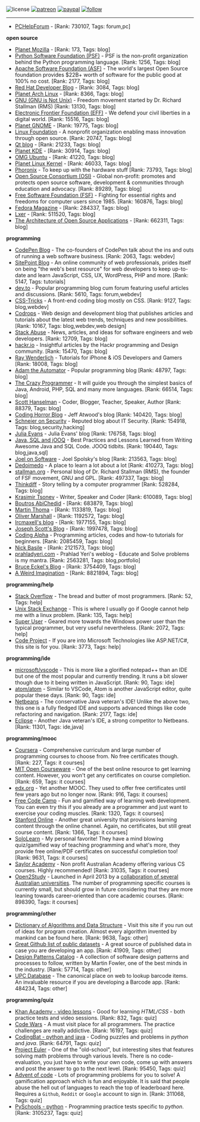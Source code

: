 ![license](https://img.shields.io/github/license/prahladyeri/siterank-stats.svg)
[![patreon](https://img.shields.io/badge/Patreon-brown.svg?logo=patreon)](https://www.patreon.com/prahladyeri)
[![paypal](https://img.shields.io/badge/PayPal-blue.svg?logo=paypal)](https://www.paypal.com/cgi-bin/webscr?cmd=_s-xclick&hosted_button_id=JM8FUXNFUK6EU)
[![follow](https://img.shields.io/twitter/follow/prahladyeri.svg?style=social)](https://twitter.com/prahladyeri)

---
- [PCHelpForum](https://pchelpforum.net) -  [Rank: 730107, Tags: forum,pc]

**open source**

- [Planet Mozilla](http://planet.mozilla.org/) -  [Rank: 173, Tags: blog]
- [Python Software Foundation (PSF)](https://www.python.org/psf/) - PSF is the non-profit organization behind the Python programming language. [Rank: 1256, Tags: blog]
- [Apache Software Foundation (ASF)](https://www.apache.org/) - The world's largest Open Source foundation provides $22B+ worth of software for the public good at 100% no cost. [Rank: 2177, Tags: blog]
- [Red Hat Developer Blog](https://developerblog.redhat.com/) -  [Rank: 3084, Tags: blog]
- [Planet Arch Linux](https://planet.archlinux.org/) -  [Rank: 8366, Tags: blog]
- [GNU (GNU is Not Unix)](https://www.gnu.org) - Freedom movement started by Dr. Richard Stallman (RMS) [Rank: 13130, Tags: blog]
- [Electronic Frontier Foundation (EFF)](https://www.eff.org/) - We defend your civil liberties in a digital world. [Rank: 15516, Tags: blog]
- [Planet GNOME](https://planet.gnome.org/) -  [Rank: 19775, Tags: blog]
- [Linux Foundation](https://www.linuxfoundation.org/) - A nonprofit organization enabling mass innovation through open source. [Rank: 20747, Tags: blog]
- [Qt blog](http://blog.qt.io/) -  [Rank: 21233, Tags: blog]
- [Planet KDE](https://planet.kde.org/) -  [Rank: 30914, Tags: blog]
- [OMG Ubuntu](https://www.omgubuntu.co.uk/) -  [Rank: 41220, Tags: blog]
- [Planet Linux Kernel](http://planet.kernel.org/) -  [Rank: 46033, Tags: blog]
- [Phoronix](https://www.phoronix.com/) - To keep up with the hardware stuff [Rank: 73793, Tags: blog]
- [Open Source Consortium (OSI)](https://opensource.org) - Global non-profit: promotes and protects open source software, development & communities through education and advocacy. [Rank: 89289, Tags: blog]
- [Free Software Foundation (FSF)](https://www.fsf.org/) - Fighting for essential rights and freedoms for computer users since 1985. [Rank: 160876, Tags: blog]
- [Fedora Magazine](https://fedoramagazine.org/) -  [Rank: 284337, Tags: blog]
- [Lxer](http://lxer.com/) -  [Rank: 511520, Tags: blog]
- [The Architecture of Open Source Applications](http://www.aosabook.org/en/index.html) -  [Rank: 662311, Tags: blog]

**programming**

- [CodePen Blog](https://blog.codepen.io/) - The co-founders of CodePen talk about the ins and outs of running a web software business. [Rank: 2063, Tags: webdev]
- [SitePoint Blog](https://www.sitepoint.com/blog/) - An online community of web professionals, prides itself on being "the web's best resource" for web developers to keep up-to-date and learn JavaScript, CSS, UX, WordPress, PHP and more. [Rank: 5147, Tags: tutorials]
- [dev.to](https://dev.to/) - Popular programming blog cum forum featuring useful articles and discussions. [Rank: 5610, Tags: forum,webdev]
- [CSS-Tricks](https://css-tricks.com/) - A front-end coding blog mostly on CSS. [Rank: 9127, Tags: blog,webdev]
- [Codrops](https://tympanus.net/codrops/) - Web design and development blog that publishes articles and tutorials about the latest web trends, techniques and new possibilities. [Rank: 10167, Tags: blog,webdev,web design]
- [Stack Abuse](https://stackabuse.com/) - News, articles, and ideas for software engineers and web developers. [Rank: 12709, Tags: blog]
- [hackr.io](https://hackr.io/blog) - Insightful articles by the Hackr programming and Design community. [Rank: 15470, Tags: blog]
- [Ray Wenderlich](https://www.raywenderlich.com/) - Tutorials for iPhone & iOS Developers and Gamers [Rank: 18008, Tags: blog]
- [Adam the Automator](https://adamtheautomator.com/) - Popular programming blog [Rank: 48797, Tags: blog]
- [The Crazy Programmer](https://www.thecrazyprogrammer.com/) - It will guide you through the simplest basics of Java, Android, PHP, SQL and many more languages. [Rank: 66514, Tags: blog]
- [Scott Hanselman](https://www.hanselman.com/) - Coder, Blogger, Teacher, Speaker, Author [Rank: 88379, Tags: blog]
- [Coding Horror Blog](https://blog.codinghorror.com/) - Jeff Atwood's blog [Rank: 140420, Tags: blog]
- [Schneier on Security](https://www.schneier.com/) - Reputed blog about IT Security. [Rank: 154918, Tags: blog,security,hacking]
- [Julia Evans](https://jvns.ca/) - Julia Evans' blog [Rank: 176758, Tags: blog]
- [Java, SQL and jOOQ](https://blog.jooq.org/) - Best Practices and Lessons Learned from Writing Awesome Java and SQL Code. JOOQ tidbits. [Rank: 190440, Tags: blog,java,sql]
- [Joel on Software](https://www.joelonsoftware.com/) - Joel Spolsky's blog [Rank: 213563, Tags: blog]
- [Dedoimedo](https://www.dedoimedo.com/) - A place to learn a lot about a lot [Rank: 410273, Tags: blog]
- [stallman.org](https://stallman.org) - Personal blog of Dr. Richard Stallman (RMS), the founder of FSF movement, GNU and GPL. [Rank: 497337, Tags: blog]
- [Thinkdiff](https://thinkdiff.net/) - Story telling by a computer programmer [Rank: 528284, Tags: blog]
- [Krasimir Tsonev](https://krasimirtsonev.com/) - Writer, Speaker and Coder [Rank: 610089, Tags: blog]
- [Boutros AbiChedid](https://bacsoftwareconsulting.com/blog/index.php/about/) -  [Rank: 683879, Tags: blog]
- [Martin Thoma](https://martin-thoma.com/) -  [Rank: 1133819, Tags: blog]
- [Oliver Marshall](https://olivermarshall.net/) -  [Rank: 1192572, Tags: blog]
- [Ircmaxell's blog](https://blog.ircmaxell.com/) -  [Rank: 1977155, Tags: blog]
- [Joseph Scott's Blog](https://blog.josephscott.org/) -  [Rank: 1997478, Tags: blog]
- [Coding Alpha](https://www.codingalpha.com/) - Programming articles, codes and how-to tutorials for beginners. [Rank: 2085459, Tags: blog]
- [Nick Basile](https://nick-basile.com/) -  [Rank: 2121573, Tags: blog]
- [prahladyeri.com](https://prahladyeri.com) - Prahlad Yeri's weblog - Educate and Solve problems is my mantra. [Rank: 2563281, Tags: blog,portfolio]
- [Bruce Eckel's Blog](https://www.bruceeckel.com/) -  [Rank: 3754409, Tags: blog]
- [A Weird Imagination](https://aweirdimagination.net/) -  [Rank: 8821894, Tags: blog]

**programming/help**

- [Stack Overflow](https://stackoverflow.com) - The bread and butter of most programmers. [Rank: 52, Tags: help]
- [Unix Stack Exchange](https://unix.stackexchange.com) - This is where I usually go if Google cannot help me with a linux problem. [Rank: 135, Tags: help]
- [Super User](https://superuser.com) - Geared more towards the Windows power user than the typical programmer, but very useful nevertheless. [Rank: 2072, Tags: help]
- [Code Project](https://www.codeproject.com) - If you are into Microsoft Technologies like ASP.NET/C#, this site is for you. [Rank: 3773, Tags: help]

**programming/ide**

- [microsoft/vscode](https://github.com/microsoft/vscode) - This is more like a glorified notepad++ than an IDE but one of the most popular and currently trending. It runs a bit slower though due to it being written in JavaScript. [Rank: 90, Tags: ide]
- [atom/atom](https://github.com/atom/atom) - Similar to VSCode, Atom is another JavaScript editor, quite popular these days. [Rank: 90, Tags: ide]
- [Netbeans](https://netbeans.apache.org/) - The conservative Java veteran's IDE! Unlike the above two, this one is a fully fledged IDE and supports advanced things like code refactoring and navigation. [Rank: 2177, Tags: ide]
- [Eclipse](https://eclipse.org) - Another Java veteran's IDE, a strong competitor to Netbeans. [Rank: 11301, Tags: ide,java]

**programming/mooc**

- [Coursera](https://www.coursera.org/) - Comprehensive curriculum and large number of programming courses to choose from. No free certificates though. [Rank: 227, Tags: it courses]
- [MIT Open Courseware](https://ocw.mit.edu) - One of the best online resource to get learning content. However, you won't get any certificates on course completion. [Rank: 659, Tags: it courses]
- [edx.org](https://courses.edx.org/) - Yet another MOOC. They used to offer free certificates until few years ago but no longer now. [Rank: 916, Tags: it courses]
- [Free Code Camp](https://www.freecodecamp.org/) - Fun and gamified way of learning web development. You can even try this if you already are a programmer and just want to exercise your coding muscles. [Rank: 1320, Tags: it courses]
- [Stanford Online](http://online.stanford.edu/) - Another great university that provisions learning content through the online channel. Again, no certificates, but still great course content. [Rank: 1366, Tags: it courses]
- [SoloLearn](https://www.sololearn.com) - My personal favorite! They have a mind blowing quiz/gamified way of teaching programming and what's more, they provide free online/PDF certificates on successful completion too! [Rank: 9631, Tags: it courses]
- [Saylor Academy](https://learn.saylor.org) - Non profit Australian Academy offering various CS courses. Highly recommended! [Rank: 31035, Tags: it courses]
- [Open2Study](https://www.open2study.com) - Launched in April 2013 by a [collaboration of several Australian universities](http://www.thegoodmooc.com/2013/06/a-review-of-open2study.html). The number of programming specific courses is currently small, but should grow in future considering that they are more leaning towards career-oriented than core academic courses. [Rank: 898390, Tags: it courses]

**programming/other**

- [Dictionary of Algorithms and Data Structure](http://xlinux.nist.gov/dads/) - Visit this site if you run out of ideas for program creation. Almost every algorithm invented by mankind can be found here. [Rank: 9638, Tags: other]
- [Great Github list of public datasets](http://www.datasciencecentral.com/profiles/blogs/great-github-list-of-public-data-sets) - A great source of published data in case you are developing an app. [Rank: 41909, Tags: other]
- [Design Patterns Catalog](http://martinfowler.com/eaaCatalog/) - A collection of software design patterns and processes to follow, written by Martin Fowler, one of the best minds in the industry. [Rank: 57714, Tags: other]
- [UPC Database](https://www.upcdatabase.com/itemform.asp) - The canonical place on web to lookup barcode items. An invaluable resource if you are developing a Barcode app. [Rank: 484234, Tags: other]

**programming/quiz**

- [Khan Academy - video lessons](https://www.khanacademy.org/) - Good for learning *HTML/CSS* - both practice tests and video sessions. [Rank: 832, Tags: quiz]
- [Code Wars](https://www.codewars.com/) - A must visit place for all programmers. The practice challenges are really addictive. [Rank: 16197, Tags: quiz]
- [CodingBat - python and java](https://codingbat.com/) - Coding puzzles and problems in *python* and *java*. [Rank: 64791, Tags: quiz]
- [Project Euler](https://projecteuler.net/) - One of the "old-school", but interesting sites that features solving math problems through various levels. There is no code-evaluation, you just have to write your own code, come up with answers and post the answer to go to the next level. [Rank: 95450, Tags: quiz]
- [Advent of code](https://adventofcode.com/) - Lots of programming problems for you to solve! A gamification approach which is fun and enjoyable. It is said that people abuse the hell out of languages to reach the top of leaderboard here. Requires a `Github`, `Reddit` or `Google` account to sign in. [Rank: 311068, Tags: quiz]
- [PySchools - python](https://www.pyschools.com) - Programming practice tests specific to *python*. [Rank: 3105237, Tags: quiz]

